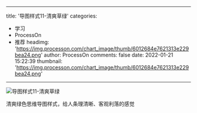 
---
title: '导图样式11-清爽草绿'
categories: 
 - 学习
 - ProcessOn
 - 推荐
headimg: 'https://img.processon.com/chart_image/thumb/6012684e7621313e229bea24.png'
author: ProcessOn
comments: false
date: 2022-01-21 15:22:39
thumbnail: 'https://img.processon.com/chart_image/thumb/6012684e7621313e229bea24.png'
---

<div>   
<img class="thumb" alt="导图样式11-清爽草绿" src="https://img.processon.com/chart_image/thumb/6012684e7621313e229bea24.png" referrerpolicy="no-referrer">
<p>清爽绿色思维导图样式，给人条理清晰、客观利落的感觉</p>  
</div>
            